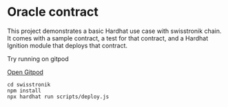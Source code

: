# Oracle contract

This project demonstrates a basic Hardhat use case with swisstronik chain. It comes with a sample contract, a test for that contract, and a Hardhat Ignition module that deploys that contract.

Try running on gitpod

[Open Gitpod](https://gitpod.io/#https://github.com/comunity-node/Labs "Labs")
```shell
cd swisstronik
npm install
npx hardhat run scripts/deploy.js
```
